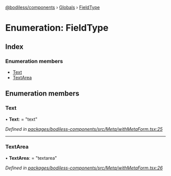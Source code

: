 [@bodiless/components](../README.md) › [Globals](../globals.md) › [FieldType](fieldtype.md)

# Enumeration: FieldType

## Index

### Enumeration members

* [Text](fieldtype.md#text)
* [TextArea](fieldtype.md#textarea)

## Enumeration members

###  Text

• **Text**: = "text"

*Defined in [packages/bodiless-components/src/Meta/withMetaForm.tsx:25](https://github.com/johnsonandjohnson/Bodiless-JS/blob/9f5cfb56/packages/bodiless-components/src/Meta/withMetaForm.tsx#L25)*

___

###  TextArea

• **TextArea**: = "textarea"

*Defined in [packages/bodiless-components/src/Meta/withMetaForm.tsx:26](https://github.com/johnsonandjohnson/Bodiless-JS/blob/9f5cfb56/packages/bodiless-components/src/Meta/withMetaForm.tsx#L26)*
